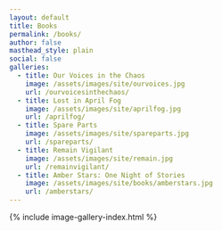 ```yaml
---
layout: default
title: Books
permalink: /books/
author: false
masthead_style: plain
social: false
galleries:
  - title: Our Voices in the Chaos
    image: /assets/images/site/ourvoices.jpg
    url: /ourvoicesinthechaos/
  - title: Lost in April Fog
    image: /assets/images/site/aprilfog.jpg
    url: /aprilfog/
  - title: Spare Parts
    image: /assets/images/site/spareparts.jpg
    url: /spareparts/
  - title: Remain Vigilant
    image: /assets/images/site/remain.jpg
    url: /remainvigilant/
  - title: Amber Stars: One Night of Stories
    image: /assets/images/site/books/amberstars.jpg
    url: /amberstars/
---
```

{% include image-gallery-index.html %}

